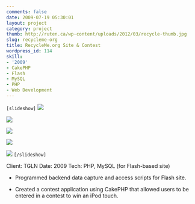 ```yaml
---
comments: false
date: 2009-07-19 05:30:01
layout: project
category: project
thumb: http://ruten.ca/wp-content/uploads/2012/03/recycle-thumb.jpg
slug: recycleme-org
title: RecycleMe.org Site & Contest
wordpress_id: 114
skill:
- '2009'
- CakePHP
- Flash
- MySQL
- PHP
- Web Development
---
```


`[slideshow]`
![](http://ruten.ca/wp-content/uploads/2012/03/recycle-cropped1.jpg)

![](http://ruten.ca/wp-content/uploads/2012/03/recycle-cropped2.jpg)

![](http://ruten.ca/wp-content/uploads/2012/03/recycle-cropped3.jpg)

![](http://ruten.ca/wp-content/uploads/2012/03/contest1.jpg)

![](http://ruten.ca/wp-content/uploads/2012/03/contest2.jpg)
`[/slideshow]`

Client: TGLN
Date: 2009
Tech: PHP, MySQL (for Flash-based site)



	
  * Programmed backend data capture and access scripts for Flash site.

	
  * Created a contest application using CakePHP that allowed users to be entered in a contest to win an iPod touch.


